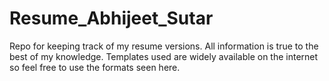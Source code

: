 # Resume_Abhijeet_Sutar
Repo for keeping track of my resume versions.
All information is  true to the best of my knowledge.
Templates used are widely available on the internet so feel free to use the formats seen here.
